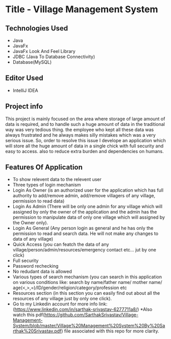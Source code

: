 # Title - Village Management System

## Technologies Used
* Java
* JavaFx
* JavaFx Look And Feel Library
* JDBC (Java To Database Connectivity)
* Database(MySQL)

## Editor Used
* IntelliJ IDEA

## Project info
This project is mainly focused on the area where storage of large amount of data  is required, and to handle such a huge amount of data in the traditional way was very tedious thing. the employee who kept all these data was always frustrated and he always makes silly mistakes which was a very serious issue.
So, order to resolve this issue I develope an application which will store all the huge amount of data in a single chick with full security and easy to access. also to reduce extra burden and dependencies on humans.
## Features Of Application
* To show relevent data to the relevent user
* Three types of login mechanism
* Login As Owner (is an authorized user for the application which has full authority to add/remove admin, add/remove villagers of any village, permission to read data)
* Login As Admin (There will be only one admin for any village which will assigned by only the owner of the application and the admin has the permission to manipulate 		data of only one village which will assigned by the Owner only).
* Login As General (Any person login as general and he has only the permission to read and search data. He will not make any changes to data of any village)
* Quick Access (you can featch the data of any village/person/admin/resources/emergency contact etc... jut by one click)
* Full security
* Password rechecking
* No redudant data is allowed
* Various types of search mechanism (you can search in this application on various conditions like: search by name/father name/ mother name/ age(<,>,=)/ID/gender/religion/category/profession etc
* Resources section (in this section you can easily find out about all the resources of any village just by only one click).
* Go to my Linkedin account for more info link:  (https://www.linkedin.com/in/sarthak-srivastav-6277711a8/)
*Also watch this pdf(https://github.com/SarthakSrivastav/Village-Management-System/blob/master/Village%20Management%20System%20By%20Sarthak%20Srivastav.pdf) file associated with this repo for more clarity.
